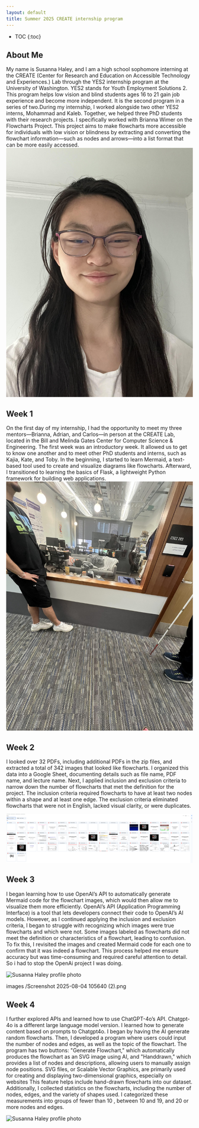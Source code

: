 ```yaml
---
layout: default
title: Summer 2025 CREATE internship program
---
```


* TOC
{:toc}

## About Me

My name is Susanna Haley, and I am a high school sophomore interning at the CREATE (Center for Research and Education on Accessible Technology and Experiences.) Lab through the YES2 internship program at the University of Washington. YES2 stands for Youth Employment Solutions 2. This program helps low vision and blind students ages 16 to 21 gain job experience and become more independent. It is the second program in a series of two.During my internship, I worked alongside two other YES2 interns, Mohammad and Kaleb. Together, we helped three PhD students with their research projects. I specifically worked with Brianna Wimer on the Flowcharts Project. This project aims to make flowcharts more accessible for individuals with low vision or blindness by extracting and converting the flowchart information—such as nodes and arrows—into a list format that can be more easily accessed.
![Photo of Susanna Haley. Wearing white shirt. Has glasses. Asian  ](images/susanna_haley_profile_image.jpg)

## Week 1

On the first day of my internship, I had the opportunity to meet my three mentors—Brianna, Adrian, and Carlos—in person at the CREATE Lab, located in the Bill and Melinda Gates Center for Computer Science & Engineering. The first week was an introductory week. It allowed us to get to know one another and to meet other PhD students and interns, such as Kajia, Kate, and Toby.
In the beginning, I started to learn Mermaid, a text-based tool used to create and visualize diagrams like flowcharts. Afterward, I transitioned to learning the basics of Flask, a lightweight Python framework for building web applications.
![person standing to the left and right. looking through glass to a lab. The lab has couch with blankets, wooden desks and a wooden table in the middle. Has advanced printing and other accessible technologies in the back.  ](images/CREATE_lab.jpg)


## Week 2

I looked over 32 PDFs, including additional PDFs in the zip files, and extracted a total of 342 images that looked like flowcharts. I organized this data into a Google Sheet, documenting details such as file name, PDF name, and lecture name. Next, I applied inclusion and exclusion criteria to narrow down the number of flowcharts that met the definition for the project. The inclusion criteria required flowcharts to have at least two nodes within a shape and at least one edge. The exclusion criteria eliminated flowcharts that were not in English, lacked visual clarity, or were duplicates.

![example of google drive with pdf's in them](images/pdfs.png)

## Week 3
I began learning how to use OpenAI’s API to automatically generate Mermaid code for the flowchart images, which would then allow me to visualize them more efficiently. OpenAI’s API (Application Programming Interface) is a tool that lets developers connect their code to OpenAI’s AI models. However, as I continued applying the inclusion and exclusion criteria, I began to struggle with recognizing which images were true flowcharts and which were not. Some images labeled as flowcharts did not meet the definition or characteristics of a flowchart, leading to confusion. To fix this, I revisited the images and created Mermaid code for each one to confirm that it was indeed a flowchart. This process helped me ensure accuracy but was time-consuming and required careful attention to detail. So i had to stop the OpenAi project I was doing. 

![Susanna Haley profile photo](criteriaattempt.png)

images
/Screenshot 2025-08-04 105640 (2).png
## Week 4
I further explored APIs and learned how to use ChatGPT-4o’s API. Chatgpt-4o is a different large language model version. I learned how to generate content based on prompts to Chatgpt4o. I began by having the AI generate random flowcharts. Then, I developed a program where users could input the number of nodes and edges, as well as the topic of the flowchart. The program has two buttons: "Generate Flowchart," which automatically produces the flowchart as an SVG image using AI, and "Handdrawn," which provides a list of nodes and descriptions, allowing users to manually assign node positions. SVG files, or Scalable Vector Graphics, are primarily used for creating and displaying two-dimensional graphics, especially on websites This feature helps include hand-drawn flowcharts into our dataset. Additionally, I collected statistics on the flowcharts, including the number of nodes, edges, and the variety of shapes used. I categorized these measurements into groups of fewer than 10 , between 10 and 19, and 20 or more nodes and edges.

![Susanna Haley profile photo](images/susanna_haley_profile_image.png)

